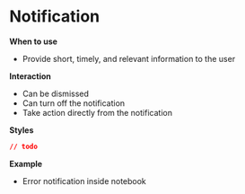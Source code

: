 # Notification

**When to use**

* Provide short, timely, and relevant information to the user

**Interaction**

* Can be dismissed
* Can turn off the notification 
* Take action directly from the notification

**Styles**

```css
// todo
```

**Example**

* Error notification inside notebook 



